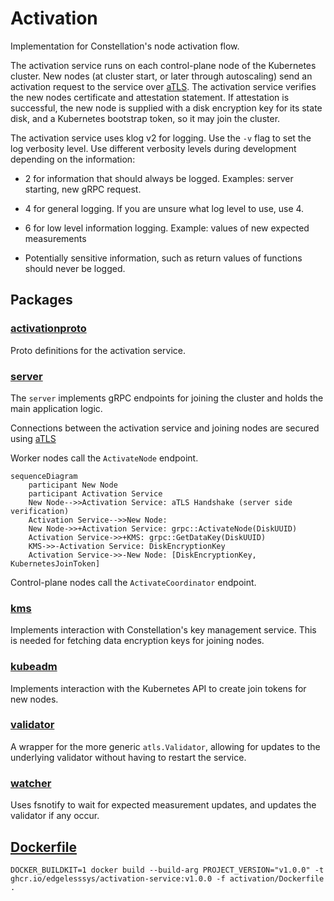 # Activation

Implementation for Constellation's node activation flow.

The activation service runs on each control-plane node of the Kubernetes cluster.
New nodes (at cluster start, or later through autoscaling) send an activation request to the service over [aTLS](../coordinator/atls/).
The activation service verifies the new nodes certificate and attestation statement.
If attestation is successful, the new node is supplied with a disk encryption key for its state disk, and a Kubernetes bootstrap token, so it may join the cluster.

The activation service uses klog v2 for logging.
Use the `-v` flag to set the log verbosity level.
Use different verbosity levels during development depending on the information:

* 2 for information that should always be logged. Examples: server starting, new gRPC request.

* 4 for general logging. If you are unsure what log level to use, use 4.

* 6 for low level information logging. Example: values of new expected measurements

* Potentially sensitive information, such as return values of functions should never be logged.

## Packages

### [activationproto](./activationproto/)

Proto definitions for the activation service.

### [server](./server/)

The `server` implements gRPC endpoints for joining the cluster and holds the main application logic.

Connections between the activation service and joining nodes are secured using [aTLS](../internal/atls/README.md)

Worker nodes call the `ActivateNode` endpoint.

```mermaid
sequenceDiagram
    participant New Node
    participant Activation Service
    New Node-->>Activation Service: aTLS Handshake (server side verification)
    Activation Service-->>New Node: 
    New Node->>+Activation Service: grpc::ActivateNode(DiskUUID)
    Activation Service->>+KMS: grpc::GetDataKey(DiskUUID)
    KMS->>-Activation Service: DiskEncryptionKey
    Activation Service->>-New Node: [DiskEncryptionKey, KubernetesJoinToken]
```

Control-plane nodes call the `ActivateCoordinator` endpoint.

### [kms](./kms/)

Implements interaction with Constellation's key management service.
This is needed for fetching data encryption keys for joining nodes.

### [kubeadm](./kubeadm/)

Implements interaction with the Kubernetes API to create join tokens for new nodes.

### [validator](./validator/)

A wrapper for the more generic `atls.Validator`, allowing for updates to the underlying validator without having to restart the service.

### [watcher](./watcher/)

Uses fsnotify to wait for expected measurement updates, and updates the validator if any occur.

## [Dockerfile](./Dockerfile)

```shell
DOCKER_BUILDKIT=1 docker build --build-arg PROJECT_VERSION="v1.0.0" -t ghcr.io/edgelesssys/activation-service:v1.0.0 -f activation/Dockerfile .
```
